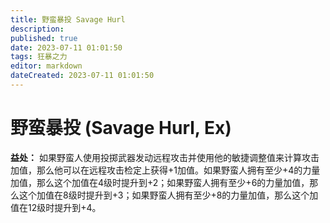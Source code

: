 ```yaml
---
title: 野蛮暴投 Savage Hurl
description: 
published: true
date: 2023-07-11 01:01:50
tags: 狂暴之力
editor: markdown
dateCreated: 2023-07-11 01:01:50
---
```


# 野蛮暴投 (Savage Hurl, Ex)

**益处：** 如果野蛮人使用投掷武器发动远程攻击并使用他的敏捷调整值来计算攻击加值，那么他可以在远程攻击检定上获得+1加值。如果野蛮人拥有至少+4的力量加值，那么这个加值在4级时提升到+2；如果野蛮人拥有至少+6的力量加值，那么这个加值在8级时提升到+3；如果野蛮人拥有至少+8的力量加值，那么这个加值在12级时提升到+4。

